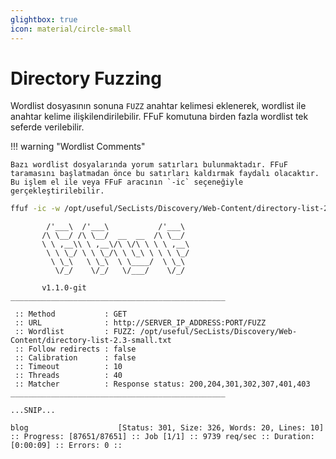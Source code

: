 ```yaml
---
glightbox: true
icon: material/circle-small
---
```


# Directory Fuzzing

Wordlist dosyasının sonuna `FUZZ` anahtar kelimesi eklenerek, wordlist ile anahtar kelime ilişkilendirilebilir. FFuF komutuna birden fazla wordlist tek seferde verilebilir.

!!! warning "Wordlist Comments"

    Bazı wordlist dosyalarında yorum satırları bulunmaktadır. FFuF taramasını başlatmadan önce bu satırları kaldırmak faydalı olacaktır. Bu işlem el ile veya FFuF aracının `-ic` seçeneğiyle gerçekleştirilebilir.

```bash
ffuf -ic -w /opt/useful/SecLists/Discovery/Web-Content/directory-list-2.3-small.txt:FUZZ -u http://SERVER_IP_ADDRESS:PORT/FUZZ
```

```text title="Output"
        /'___\  /'___\           /'___\
       /\ \__/ /\ \__/  __  __  /\ \__/
       \ \ ,__\\ \ ,__\/\ \/\ \ \ \ ,__\
        \ \ \_/ \ \ \_/\ \ \_\ \ \ \ \_/
         \ \_\   \ \_\  \ \____/  \ \_\
          \/_/    \/_/   \/___/    \/_/

       v1.1.0-git
________________________________________________

 :: Method           : GET
 :: URL              : http://SERVER_IP_ADDRESS:PORT/FUZZ
 :: Wordlist         : FUZZ: /opt/useful/SecLists/Discovery/Web-Content/directory-list-2.3-small.txt
 :: Follow redirects : false
 :: Calibration      : false
 :: Timeout          : 10
 :: Threads          : 40
 :: Matcher          : Response status: 200,204,301,302,307,401,403
________________________________________________

...SNIP...

blog                    [Status: 301, Size: 326, Words: 20, Lines: 10]
:: Progress: [87651/87651] :: Job [1/1] :: 9739 req/sec :: Duration: [0:00:09] :: Errors: 0 ::
```
